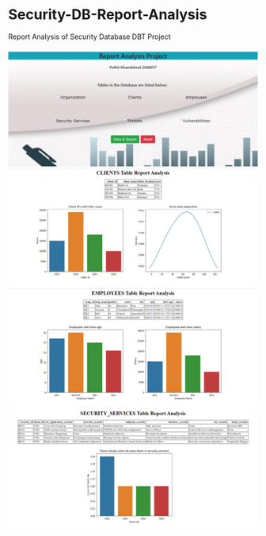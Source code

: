 # Security-DB-Report-Analysis
Report Analysis of Security Database
DBT Project

<img src='static/img1.png'>
<img src='static/img2.png'>
<img src='static/img3.png'>
<img src='static/img4.png'>


